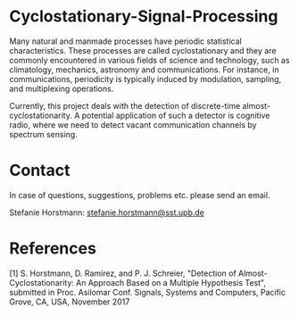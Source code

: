 # Cyclostationary-Signal-Processing

Many natural and manmade processes have periodic statistical characteristics. These processes are called cyclostationary and they are commonly encountered in various fields of science and technology, such as climatology, mechanics, astronomy and communications. For instance, in communications, periodicity is typically induced by modulation, sampling, and multiplexing operations.

Currently, this project deals with the detection of discrete-time almost-cyclostationarity. A potential application of such a detector is cognitive radio, where we need to detect vacant communication channels by spectrum sensing.

# Contact
In case of questions, suggestions, problems etc. please send an email.

Stefanie Horstmann: <stefanie.horstmann@sst.upb.de>

# References
\[1] S. Horstmann, D. Ramírez, and P. J. Schreier, "Detection of Almost-Cyclostationarity: An Approach Based on a Multiple Hypothesis Test", submitted in Proc. Asilomar Conf. Signals, Systems and Computers, Pacific Grove, CA, USA, November 2017